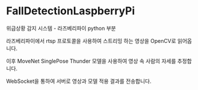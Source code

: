 # FallDetectionLaspberryPi

위급상황 감지 시스템 - 라즈베리파이 python 부분

라즈베리파이에서 rtsp 프로토콜을 사용하여 스트리밍 하는 영상을 OpenCV로 읽어옵니다.

이후 MoveNet SinglePose Thunder 모델을 사용하여 영상 속 사람의 자세를 추정합니다.

WebSocket을 통하여 서버로 영상과 모델 적용 결과를 전송합니다.
